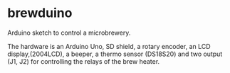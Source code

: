 # brewduino

Arduino sketch to control a microbrewery.

The hardware is an Arduino Uno, SD shield, a rotary encoder, an  LCD display,(2004LCD), a beeper, a thermo sensor (DS18S20) and two output (J1, J2) for controlling the relays of the brew heater. 
